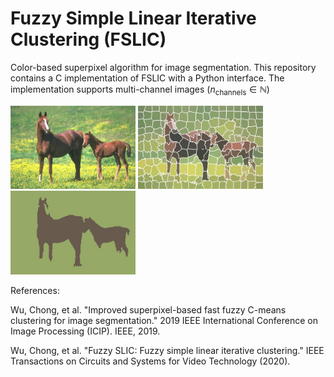 # Fuzzy Simple Linear Iterative Clustering (FSLIC)
Color-based superpixel algorithm for image segmentation. This repository contains a C implementation of FSLIC with a Python interface. The implementation supports multi-channel images ($`n_{\text{channels}} \in \mathbb{N}`$)
<p float="left">
  <img src="/horses.jpg" width="200" />
  <img src="/fslic.jpg" width="200" /> 
  <img src="/output.jpg" width="200" />
</p>

References:

Wu, Chong, et al. "Improved superpixel-based fast fuzzy C-means clustering for image segmentation." 2019 IEEE International Conference on Image Processing (ICIP). IEEE, 2019.

Wu, Chong, et al. "Fuzzy SLIC: Fuzzy simple linear iterative clustering." IEEE Transactions on Circuits and Systems for Video Technology (2020).
